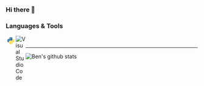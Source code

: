 ### Hi there 👋
### Languages & Tools
[<img align="left" alt="Python" width="26px" src="https://raw.githubusercontent.com/github/explore/80688e429a7d4ef2fca1e82350fe8e3517d3494d/topics/python/python.png" />](https://github.com/topics/python "Python")
[<img align="left" alt="Visual Studio Code" width="26px" src="https://upload.wikimedia.org/wikipedia/en/thumb/3/30/Java_programming_language_logo.svg/1200px-Java_programming_language_logo.svg.png" />](https://github.com/topics/java "Java")</br>

---
![Ben's github stats](https://github-readme-stats-git-master.bensilv.vercel.app/api?username=bensilv&hide=&show_icons=true&include_all_commits=true) 
